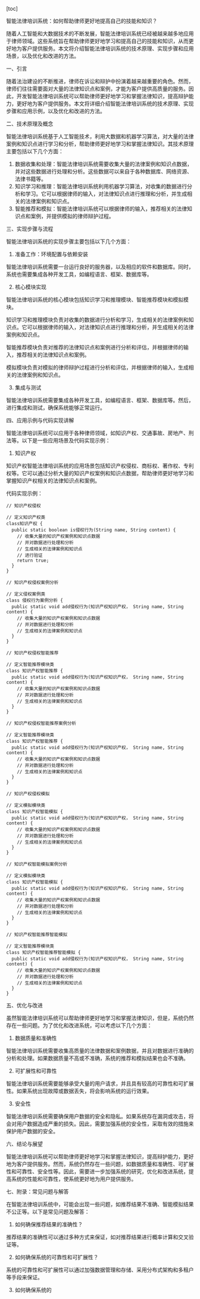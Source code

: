 
[toc]                    
                
                
智能法律培训系统：如何帮助律师更好地提高自己的技能和知识？

随着人工智能和大数据技术的不断发展，智能法律培训系统已经被越来越多地应用于律师领域。这些系统旨在帮助律师更好地学习和提高自己的技能和知识，从而更好地为客户提供服务。本文将介绍智能法律培训系统的技术原理、实现步骤和应用场景，以及优化和改进的方法。

一、引言

随着法治建设的不断推进，律师在诉讼和辩护中扮演着越来越重要的角色。然而，律师们往往需要面对大量的法律知识点和案例，才能为客户提供高质量的服务。因此，开发智能法律培训系统可以帮助律师更好地学习和掌握法律知识，提高辩护能力，更好地为客户提供服务。本文将详细介绍智能法律培训系统的技术原理、实现步骤和应用示例，以及优化和改进的方法。

二、技术原理及概念

智能法律培训系统基于人工智能技术，利用大数据和机器学习算法，对大量的法律案例和知识点进行学习和分析，帮助律师更好地学习和掌握法律知识。其技术原理主要包括以下几个方面：

1. 数据收集和处理：智能法律培训系统需要收集大量的法律案例和知识点数据，并对这些数据进行处理和分析。这些数据可以来自于各种数据库、网络资源、法律书籍等。
2. 知识学习和推理：智能法律培训系统利用机器学习算法，对收集的数据进行分析和学习。它可以根据律师的输入，对法律知识点进行推理和分析，并生成相关的法律案例和知识点。
3. 智能推荐和模拟：智能法律培训系统可以根据律师的输入，推荐相关的法律知识点和案例，并提供模拟的律师辩护过程。

三、实现步骤与流程

智能法律培训系统的实现步骤主要包括以下几个方面：

1. 准备工作：环境配置与依赖安装

智能法律培训系统需要一台运行良好的服务器，以及相应的软件和数据库。同时，系统也需要集成各种开发工具，如编程语言、框架、数据库等。

2. 核心模块实现

智能法律培训系统的核心模块包括知识学习和推理模块、智能推荐模块和模拟模块。

知识学习和推理模块负责对收集的数据进行分析和学习，生成相关的法律案例和知识点。它可以根据律师的输入，对法律知识点进行推理和分析，并生成相关的法律案例和知识点。

智能推荐模块负责对推荐的法律知识点和案例进行分析和评估，并根据律师的输入，推荐相关的法律知识点和案例。

模拟模块负责对模拟的律师辩护过程进行分析和评估，并根据律师的输入，生成相关的法律案例和知识点。

3. 集成与测试

智能法律培训系统需要集成各种开发工具，如编程语言、框架、数据库等。然后，进行集成和测试，确保系统能够正常运行。

四、应用示例与代码实现讲解

智能法律培训系统可以应用于各种律师领域，如知识产权、交通事故、房地产、刑法等。以下是一些应用场景及代码实现示例：

1. 知识产权

知识产权智能法律培训系统的应用场景包括知识产权侵权、商标权、著作权、专利权等。它可以通过分析大量的知识产权案例和知识点数据，帮助律师更好地学习和掌握知识产权相关的法律知识点和案例。

代码实现示例：
```
// 知识产权侵权

// 定义知识产权类
class知识产权 {
  public static boolean is侵权行为(String name, String content) {
    // 收集大量的知识产权案例和知识点数据
    // 并对数据进行处理和分析
    // 生成相关的法律案例和知识点
    // 进行验证
    return true;
  }
}

// 知识产权侵权案例分析

// 定义侵权案例类
class 侵权行为案例分析 {
  public static void add侵权行为(知识产权知识产权， String name, String content) {
    // 收集大量的知识产权案例和知识点数据
    // 并对数据进行处理和分析
    // 生成相关的法律案例和知识点
  }
}

// 知识产权侵权智能推荐

// 定义智能推荐模块类
class 知识产权智能推荐 {
  public static void add侵权行为(知识产权知识产权， String name, String content) {
    // 收集大量的知识产权案例和知识点数据
    // 并对数据进行处理和分析
    // 生成相关的法律案例和知识点
  }
}

// 知识产权侵权智能推荐案例分析

// 定义智能推荐模块类
class 知识产权智能推荐 {
  public static void add侵权行为(知识产权知识产权， String name, String content) {
    // 收集大量的知识产权案例和知识点数据
    // 并对数据进行处理和分析
    // 生成相关的法律案例和知识点
  }
}

// 知识产权侵权模拟

// 定义模拟模块类
class 知识产权智能模拟 {
  public static void add侵权行为(知识产权知识产权， String name, String content) {
    // 收集大量的知识产权案例和知识点数据
    // 并对数据进行处理和分析
    // 生成相关的法律案例和知识点
  }
}

// 知识产权智能模拟案例分析

// 定义模拟模块类
class 知识产权智能模拟 {
  public static void add侵权行为(知识产权知识产权， String name, String content) {
    // 收集大量的知识产权案例和知识点数据
    // 并对数据进行处理和分析
    // 生成相关的法律案例和知识点
  }
}

// 知识产权智能推荐智能模拟

// 定义智能推荐模块类
class 知识产权智能推荐智能模拟 {
  public static void add侵权行为(知识产权知识产权， String name, String content) {
    // 收集大量的知识产权案例和知识点数据
    // 并对数据进行处理和分析
    // 生成相关的法律案例和知识点
  }
}
```
五、优化与改进

虽然智能法律培训系统可以帮助律师更好地学习和掌握法律知识，但是，系统仍然存在一些问题。为了优化和改进系统，可以考虑以下几个方面：

1. 数据质量和准确性

智能法律培训系统需要收集高质量的法律数据和案例数据，并且对数据进行准确的分析和处理。如果数据质量不高或不准确，系统的推荐和模拟结果也会不准确。

2. 可扩展性和可靠性

智能法律培训系统需要能够承受大量的用户请求，并且具有较高的可靠性和可扩展性。如果系统出现故障或数据丢失，将会影响系统的运行效果。

3. 安全性

智能法律培训系统需要确保用户数据的安全和隐私。如果系统存在漏洞或攻击，将会对用户数据造成严重的损失。因此，需要加强系统的安全性，采取有效的措施来保护用户数据的安全。

六、结论与展望

智能法律培训系统可以帮助律师更好地学习和掌握法律知识，提高辩护能力，更好地为客户提供服务。然而，系统仍然存在一些问题，如数据质量和准确性、可扩展性和可靠性、安全性等。因此，需要进一步加强系统的研究，优化和改进系统，提高系统的性能和可靠性，使系统更好地为用户提供服务。

七、附录：常见问题与解答

在智能法律培训系统中，可能会出现一些问题，如推荐结果不准确、智能模拟结果不公正等。以下是常见问题及解答：

1. 如何确保推荐结果的准确性？

推荐结果的准确性可以通过多种方式来保证，如对推荐结果进行概率计算和交叉验证等。

2. 如何确保系统的可靠性和可扩展性？

系统的可靠性和可扩展性可以通过加强数据管理和存储、采用分布式架构和多租户等手段来保证。

3. 如何确保系统的

